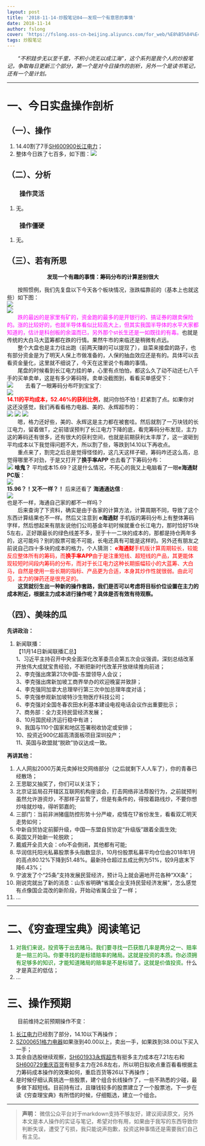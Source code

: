 ```yaml
---
layout: post
title: '2018-11-14-炒股笔记04——发现一个有意思的事情'
date: 2018-11-14
author: fslong
cover: 'https://fslong.oss-cn-beijing.aliyuncs.com/for_web/%E8%B5%84%E4%BA%A7/%E8%B5%84%E4%BA%A7_2018-11-14-16-15-15-192_com.android.ha.png'
tags: 炒股笔记
---
```

  
*&emsp;&emsp;“不积跬步无以至千里，不积小流无以成江海”，这个系列是我个人的炒股笔记，争取每日更新三个部分，第一个是对今日操作的剖析，另外一个是读书笔记，还有一个是计划。*  

---
# **一、今日实盘操作剖析**

## **（一）、操作**
1. 14.40割了7手[SH600900长江电力](https://xueqiu.com/S/SH600900)；
2. 整体今日跌了七百多，如下图：![](https://fslong.oss-cn-beijing.aliyuncs.com/for_web/%E8%B5%84%E4%BA%A7/%E8%B5%84%E4%BA%A7_2018-11-14-16-15-15-192_com.android.ha.png)

## **（二）、分析**
### &emsp;&emsp;**操作灵活**
1. 无。

### &emsp;&emsp;**操作僵硬**
1. 无。

## **（三）、若有所思**
<p style="text-align:center"><b>发现一个有趣的事情：筹码分布的计算差别很大</b></p>

&emsp;&emsp;按照惯例，我们先复盘以下今天各个板块情况，涨跌幅靠前的（基本上也就这些）如下图：  
![](https://fslong.oss-cn-beijing.aliyuncs.com/for_web/%E6%9D%BF%E5%9D%97/%E6%B6%A8%E5%B9%85_2018-11-14-16-33-16-665_com.hsl.stock.png)  
![](https://fslong.oss-cn-beijing.aliyuncs.com/for_web/%E6%9D%BF%E5%9D%97/%E8%B7%8C%E5%B9%85_2018-11-14-16-33-05-985_com.hsl.stock.png)  
&emsp;&emsp;<font color="#ff00ff">跌的最凶的是家里有矿的，资金跑的最多的是开银行的、搞证券的跟卖保险的。涨的比较好的，也就半导体看似比较高大上，但其实我国半导体的水平大家都知道的，估计是科创板的余温而已，另外那个st长生还是一如既往的有毒。</font>也就是传统的大白马大蓝筹都在跌的行情。果然牛市的来临还是稍微有点远。  
&emsp;&emsp;整个大盘也是主力往出跑（前两天赚的可以提现了），韭菜来接盘的路子，也有部分资金是为了明天人保上市做准备的，人保的抽血效应还是有的。具体可以去看资金量化，这里就不细说了，今天在这里说个有趣的事情。  
&emsp;&emsp;尾盘的时候看到长江电力挂的单，心里有点怕怕，都这么久了动不动还七八千手的买单卖单，这是有多少筹码呀。卖单没截图到，看看买单感受下：    
![](https://fslong.oss-cn-beijing.aliyuncs.com/for_web/%E4%B8%AA%E8%82%A1/2018.11.14-%E9%95%BF%E6%B1%9F%E7%94%B5%E5%8A%9B.png)
&emsp;&emsp;去看了一眼筹码分布吓到宝宝了:  
![](https://fslong.oss-cn-beijing.aliyuncs.com/for_web/%E4%B8%AA%E8%82%A1/%E9%95%BF%E6%B1%9F%E7%94%B5%E5%8A%9B%E7%AD%B9%E7%A0%81-2018-11-14-15-05-51-036_com.android.ha.png)  
**<font color="red">14.11的平均成本，52.46%的获利比例</font>**，就问你怕不怕！赶紧割了点。如果你对这还没感觉，我们再看看格力电器、美的、永辉超市的：  
![](https://fslong.oss-cn-beijing.aliyuncs.com/for_web/%E4%B8%AA%E8%82%A1/%E6%A0%BC%E5%8A%9B%E7%94%B5%E5%99%A8%E7%AD%B9%E7%A0%81-2018-11-14-15-05-51-036_com.android.ha.png)
![](https://fslong.oss-cn-beijing.aliyuncs.com/for_web/%E4%B8%AA%E8%82%A1/%E7%BE%8E%E7%9A%84%E7%AD%B9%E7%A0%81-2018-11-14-15-22-19-242_com.android.ha.png)
![](https://fslong.oss-cn-beijing.aliyuncs.com/for_web/%E4%B8%AA%E8%82%A1/%E6%B0%B8%E8%BE%89%E8%B6%85%E5%B8%82%E7%AD%B9%E7%A0%81-2018-11-14-15-21-10-126_com.android.ha.png)  
&emsp;&emsp;嗯，格力还好些，美的、永辉这是主力都在被套哇。然后就割了一万块钱的长江电力，留着做T，之前错误预判了长江电力下降的底，看完筹码分布发现，主力这的筹码还有很多，还有很大的获利空间，也就是前期获利太丰厚了，这一波砸到平均成本以下我觉得问题不大，所以割了些，等跌到14.10以下再收点。  
&emsp;&emsp;重点来了，割完之后总是觉得怪怪的，这几天这样子砸，筹码咋还这么高，总觉得哪里不对劲，于是又打开了**换手率APP** 也去看了下筹码分布：  
![](https://fslong.oss-cn-beijing.aliyuncs.com/for_web/%E4%B8%AA%E8%82%A1/%E9%95%BF%E6%B1%9F%E7%94%B5%E5%8A%9B%E7%AD%B9%E7%A0%81%EF%BC%88%E6%8D%A2%E6%89%8B%E7%8E%87APP%EF%BC%89_2018-11-14-15-54-59-422_com.hsl.stock.png)
**啥鬼？** 平均成本15.69？这是什么情况，不死心的我又上电脑看了一眼**e海通财PC版**：  
![](https://fslong.oss-cn-beijing.aliyuncs.com/for_web/%E4%B8%AA%E8%82%A1/%E9%95%BF%E6%B1%9F%E7%94%B5%E5%8A%9B%E7%AD%B9%E7%A0%81%EF%BC%88e%E6%B5%B7%E9%80%9A%E8%B4%A2PC%E7%AB%AF%EF%BC%89_2018-11-14-15-54-59-422_com.hsl.stock.png)  
**15.96？！又不一样？！**  后来还看了  **海通通达信** :  
![](https://fslong.oss-cn-beijing.aliyuncs.com/for_web/%E4%B8%AA%E8%82%A1/%E9%95%BF%E6%B1%9F%E7%94%B5%E5%8A%9B%E7%AD%B9%E7%A0%81%EF%BC%88%E6%B5%B7%E9%80%9A%E9%80%9A%E8%BE%BE%E4%BF%A1%EF%BC%892018-11-14%20171536.png)  
也是不一样，海通自己家的都不一样吗？  
&emsp;&emsp;后来查询了下资料，确实是由于各家的计算方法，计算周期不同，导致了这个东西计算结果也不一样。然后又注意到 **e海通财** 手机版的筹码分布上有整体筹码字样，然后想起来有朋友说他们公司基金年初时候就重仓长江电力，那时恰好15块5左右，正好跟最长的绿色线差不多，至于十一二块的成本的，那都是持仓两年多的，这可能吗？别的股票可能不可能，长电还真有可能是这样的。另外还有朋友之前说自己四十多块的成本的格力，个人猜测：<font color="red">  <b>e海通财</b>手机版计算周期较长，较能反应整体所有的筹码，而<b>换手率APP</b>由于是注重短线、超短线的产品，其更能体现较短时间段内筹码的分布，而对于长江电力这种长期振幅较小的大蓝筹、大白马，自然是使用一些长期的指标、产品更为合适，本身其炒作性就很弱。由此可见，主力的弹药还是很充足的。</font>       
&emsp;&emsp;**这货就衍生出一种新的操作套路，我们是否可以考虑将目标价位设置在主力的成本附近，根据主力成本进行操作呢？具体是否有效有待观察。**

## **（四）、美味的瓜**

**先讲政治：**
1. 新闻联播：  
【11月14日新闻联播汇总】  
1、习近平主持召开中央全面深化改革委员会第五次会议强调，深刻总结改革开放伟大成就宝贵经验，不断把新时代改革开放继续推向前进；  
2、李克强出席第21次中国-东盟领导人会议；  
3、李克强出席新加坡工商界举办的欢迎晚宴并致辞；  
4、李克强同加拿大总理举行第三次中加总理年度对话；  
5、李克强参观新加坡特沙生物医疗科技公司；  
6、李克强对全国冬春农田水利基本建设电视电话会议作出重要批示；  
7、商务部：全力支持民营经济发展；  
8、10月国民经济运行稳中有进；  
9、我国与110个国家和地区签署税收协定或安排；  
10、投资近900亿超高清面板项目深圳投产；  
11、英国与欧盟就“脱欧”协议达成一致。  

**再讲其他：**  
1. 人人网拟2000万美元卖掉社交网络部分（之后就剩下人人车了），你的青春已经散场；
2. 王思聪又抽奖了，你们可以关注下；
3. 北京证监局召开辖区互联网机构座谈会，打击网络非法荐股行为，之前就预判虽然允许游资炒，不那样子监管了，但是有条件的，得按着路线炒，不要你想炒啥就炒啥，得听郭嘉的;
4. 三部门：当前非洲猪瘟防控形势十分严峻，疫情在17省份发生，看看双汇明天走势如何；
5. 中新自贸协定前脚升级，中国—东盟自贸协定“升级版”跟着全面生效;
6. 英国又开始新一轮脱欧；
7. 戴威开全员大会：ofo不会倒闭，其他都有可能;
8. 华润信托阳光私募股票多头指数显示，10月份股票私募平均仓位由2018年1月的高点80.12%下降到51.48%。最新持仓超过五成比例为51%，较9月底末下降6.43%；
9. 宁波发了个“25条”支持发展民营经济，预计马上就会遍地开花各种“XX条”；
10. 刚说完就出了新的消息：山东省明确“省属企业支持民营经济发展”，怎么感觉有点像国企混改的新阶段，开始动省属企业了一样；
11. ...

---

# **二、《穷查理宝典》阅读笔记**
1. <font color="green">对我们来说，投资等于出去赌马。我们要寻找一匹获胜几率是两分之一、赔率是一赔三的马。你要寻找的是标错赔率的赌局。这就是投资的本质。你必须拥有足够多的知识，才能知道赌局的赔率是不是标错了。这就是价值投资。</font>什么才是真正的低估；
10. ...


# **三、操作预期**

&emsp;&emsp;目前维持之前预期操作不变：
1. [长江电力](https://xueqiu.com/S/SH600900)已经割了部分，14.10以下再操作；
2. [SZ000651格力电器](https://xueqiu.com/S/SZ000651)如果涨到40.00以上，卖出一手，如果跌到38.00以下买入一手；
3. 其余自选股继续观察，[SH601933永辉超市](https://xueqiu.com/S/SH601933)有挺多主力成本在7.21左右和[SH600729重庆百货](https://xueqiu.com/S/SH600729)有挺多主力在26.8左右，所以明日拟收点重百看看根据主力筹码成本操作的效果如何，重启百货等26以下再操作；
4. 是时候仔细认真挑选一些股票，建个组合长线操作了，一些不熟悉的少碰，最多做下超短线。目前持有过，且赚钱较多的股票建立了一个股票池，下一步在读《穷查理宝典》有所悟的时候，仔细甄选，建立一个组合。

---
> **声明：**
> 微信公众平台对于markdown支持不够友好，建议阅读原文，另外本文是本人操作的实证与笔记，希望对你有用，如果由于我写的东西导致你判断失误，遭受了亏损，我只能说声抱歉，投资这种事情还是需要我们自己有主见。